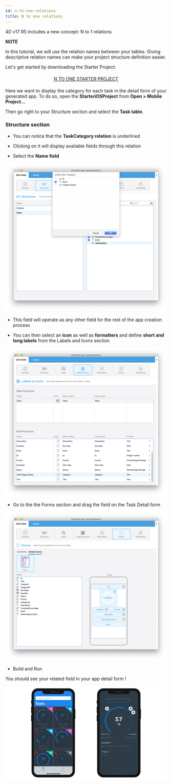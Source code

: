 ```yaml
---
id: n-to-one-relations
title: N to one relations
---
```

4D v17 R5 includes a new concept: N to 1 relations<div class = "tips"> 

**NOTE**

In this tutorial, we will use the relation names between your tables. Giving descriptive relation names can make your project structure definition easier.</div> 

Let's get started by downloading the Starter Project:

<div style="text-align: center; margin-top: 20px; margin-bottom: 20px">
  <p>
    

<a class="button"
href="../assets/relations/Tasks.4dbase.zip">N TO ONE STARTER PROJECT</a>

  </p>
</div>

Here we want to display the category for each task in the detail form of your generated app. To do so, open the **StarteriOSProject** from **Open > Mobile Project...**

Then go right to your Structure section and select the **Task table**.

### Structure section

* You can notice that the **TaskCategory relation** is underlined

* Clicking on it will display available fields through this relation

* Select the **Name field**

![Select link from structure section](assets/relations/select-link-from-structure.png)

* This field will operate as any other field for the rest of the app creation process

* You can then select an **icon** as well as **formatters** and define **short and long labels** from the Labels and Icons section

![Related field from Labels and Icons section](assets/relations/related-field-from-labels-icons.png)

* Go to the the Forms section and drag the field on the Task Detail form

![Related field in Forms section](assets/relations/related-field-forms.png)

* Build and Run

You should see your related field in your app detail form !

![Related field in Forms section](assets/relations/final-result-n-to-one-relations.png)